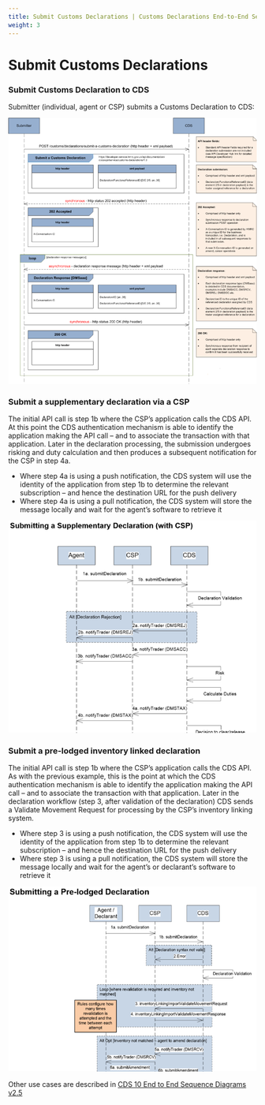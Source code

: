 ```yaml
---
title: Submit Customs Declarations | Customs Declarations End-to-End Service Guide
weight: 3
---
```


# Submit Customs Declarations

### Submit Customs Declaration to CDS
Submitter (individual, agent or CSP) submits a Customs Declaration to CDS:

<img src="figures/SGSD.png"/>

### Submit a supplementary declaration via a CSP
The initial API call is step 1b where the CSP’s application calls the CDS API. At this point the CDS authentication mechanism is able to identify the application making the API call – and to associate the transaction with that application.
Later in the declaration processing, the submission undergoes risking and duty calculation and then produces a subsequent notification for the CSP in step 4a.

- Where step 4a is using a push notification, the CDS system will use the identity of the application from step 1b to determine the relevant subscription – and hence the destination URL for the push delivery
- Where step 4a is using a pull notification, the CDS system will store the message locally and wait for the agent’s software to retrieve it

 <img src="figures/Submit-Supp1.png"/>

### Submit a pre-lodged inventory linked declaration
The initial API call is step 1b where the CSP’s application calls the CDS API. As with the previous example, this is the point at which the CDS authentication mechanism is able to identify the application making the API call – and to associate the transaction with that application.
Later in the declaration workflow (step 3, after validation of the declaration) CDS sends a Validate Movement Request for processing by the CSP’s inventory linking system.

- Where step 3 is using a push notification, the CDS system will use the identity of the application from step 1b to determine the relevant subscription – and hence the destination URL for the push delivery
- Where step 3 is using a pull notification, the CDS system will store the message locally and wait for the agent’s or declarant’s software to retrieve it

<img src="figures/Submit-Prelodge1.png"/>

Other use cases are described in [CDS 10 End to End Sequence Diagrams v2.5](figures/CDS%2010%20End%20to%20End%20Sequence%20Diagrams%20v2.5%20180721%20BW.pdf)